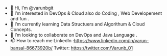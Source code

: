 - 👋 Hi, I’m @varunbgit
- 👀 I’m interested in DevOps & Cloud also do Coding , Web Developement and fun . 
- 🌱 I’m currently learning Data Structuers and Algorithum & Cloud Concepts.
- 💞️ I’m looking to collaborate on DevOps and Java Language .
- 📫 How to reach me LinkedIn :https://www.linkedin.com/in/varun-bansal-86673920b/  Twitter: https://twitter.com/Varunb_01

<!---
varunbgit/varunbgit is a ✨ special ✨ repository because its `README.md` (this file) appears on your GitHub profile.
You can click the Preview link to take a look at your changes.
--->

